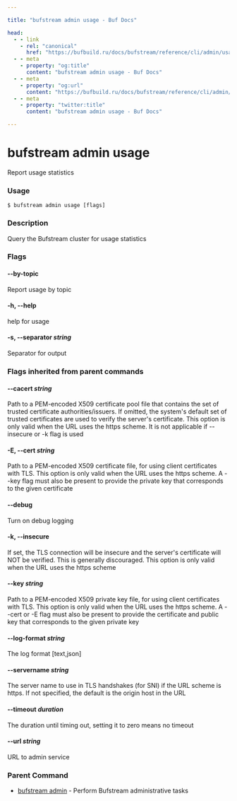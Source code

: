 ```yaml
---

title: "bufstream admin usage - Buf Docs"

head:
  - - link
    - rel: "canonical"
      href: "https://bufbuild.ru/docs/bufstream/reference/cli/admin/usage/"
  - - meta
    - property: "og:title"
      content: "bufstream admin usage - Buf Docs"
  - - meta
    - property: "og:url"
      content: "https://bufbuild.ru/docs/bufstream/reference/cli/admin/usage/"
  - - meta
    - property: "twitter:title"
      content: "bufstream admin usage - Buf Docs"

---
```


# bufstream admin usage

Report usage statistics

### Usage

```console
$ bufstream admin usage [flags]
```

### Description

Query the Bufstream cluster for usage statistics

### Flags

#### \--by-topic

Report usage by topic

#### \-h, --help

help for usage

#### \-s, --separator _string_

Separator for output

### Flags inherited from parent commands

#### \--cacert _string_

Path to a PEM-encoded X509 certificate pool file that contains the set of trusted certificate authorities/issuers. If omitted, the system's default set of trusted certificates are used to verify the server's certificate. This option is only valid when the URL uses the https scheme. It is not applicable if --insecure or -k flag is used

#### \-E, --cert _string_

Path to a PEM-encoded X509 certificate file, for using client certificates with TLS. This option is only valid when the URL uses the https scheme. A --key flag must also be present to provide the private key that corresponds to the given certificate

#### \--debug

Turn on debug logging

#### \-k, --insecure

If set, the TLS connection will be insecure and the server's certificate will NOT be verified. This is generally discouraged. This option is only valid when the URL uses the https scheme

#### \--key _string_

Path to a PEM-encoded X509 private key file, for using client certificates with TLS. This option is only valid when the URL uses the https scheme. A --cert or -E flag must also be present to provide the certificate and public key that corresponds to the given private key

#### \--log-format _string_

The log format \[text,json\]

#### \--servername _string_

The server name to use in TLS handshakes (for SNI) if the URL scheme is https. If not specified, the default is the origin host in the URL

#### \--timeout _duration_

The duration until timing out, setting it to zero means no timeout

#### \--url _string_

URL to admin service

### Parent Command

- [bufstream admin](../) - Perform Bufstream administrative tasks
